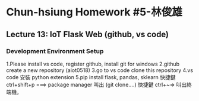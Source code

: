 # Chun-hsiung Homework #5-林俊雄
## Lecture 13: IoT Flask Web (github, vs code)
### Development Environment Setup
1.Please install vs code, register github, install git for windows
2.github create a new repository (aiot0518)
3.go to vs code clone this repository
4.vs code 安裝 python extension
5.pip install flask, pandas, sklearn
快捷鍵 ctrl+shift+p ===> package manager 叫出 (git clone....)
快捷鍵 ctrl+~=> 叫出終端機。
